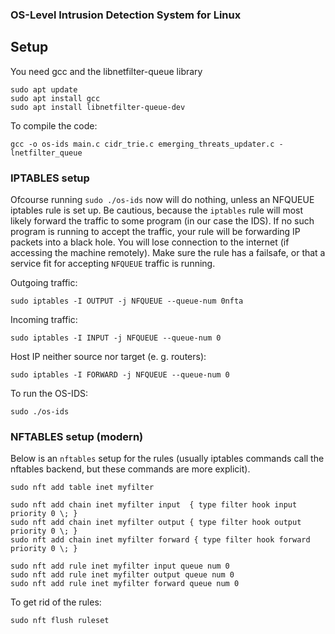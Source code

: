 ### OS-Level Intrusion Detection System for Linux

## Setup

You need gcc and the libnetfilter-queue library

```
sudo apt update
sudo apt install gcc
sudo apt install libnetfilter-queue-dev
```

To compile the code:

```
gcc -o os-ids main.c cidr_trie.c emerging_threats_updater.c -lnetfilter_queue
```

### IPTABLES setup 

Ofcourse running `sudo ./os-ids` now will do nothing, unless an NFQUEUE iptables rule is set up. Be cautious, because the `iptables` rule will most likely forward the traffic to some program (in our case the IDS). If no such program is running to accept the traffic, your rule will be forwarding IP packets into a black hole. You will lose connection to the internet (if accessing the machine remotely). Make sure the rule has a failsafe, or that a service fit for accepting `NFQUEUE` traffic is running.

Outgoing traffic:

```
sudo iptables -I OUTPUT -j NFQUEUE --queue-num 0nfta
```

Incoming traffic:

```
sudo iptables -I INPUT -j NFQUEUE --queue-num 0
```

Host IP neither source nor target (e. g. routers):

```
sudo iptables -I FORWARD -j NFQUEUE --queue-num 0
```

To run the OS-IDS:

```
sudo ./os-ids
```

### NFTABLES setup (modern)

Below is an `nftables` setup for the rules (usually iptables commands call the nftables backend, but these commands are more explicit).
```
sudo nft add table inet myfilter

sudo nft add chain inet myfilter input  { type filter hook input priority 0 \; }
sudo nft add chain inet myfilter output { type filter hook output priority 0 \; }
sudo nft add chain inet myfilter forward { type filter hook forward priority 0 \; }

sudo nft add rule inet myfilter input queue num 0
sudo nft add rule inet myfilter output queue num 0
sudo nft add rule inet myfilter forward queue num 0
```

To get rid of the rules:
```
sudo nft flush ruleset
```
